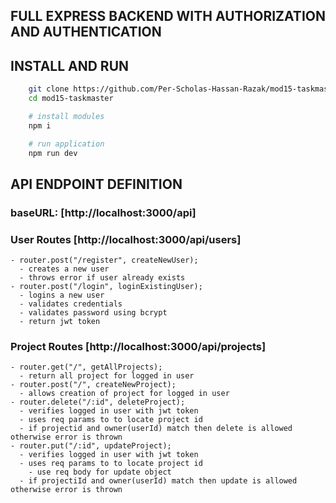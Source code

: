 ## FULL EXPRESS BACKEND WITH AUTHORIZATION AND AUTHENTICATION

## INSTALL AND RUN

```bash
    git clone https://github.com/Per-Scholas-Hassan-Razak/mod15-taskmaster.git
    cd mod15-taskmaster

    # install modules
    npm i

    # run application
    npm run dev
```

## API ENDPOINT DEFINITION 

### baseURL: [http://localhost:3000/api]

### User Routes [http://localhost:3000/api/users]
    - router.post("/register", createNewUser);
      - creates a new user
      - throws error if user already exists
    - router.post("/login", loginExistingUser);
      - logins a new user
      - validates credentials
      - validates password using bcrypt
      - return jwt token

### Project Routes  [http://localhost:3000/api/projects]
    - router.get("/", getAllProjects);
      - return all project for logged in user
    - router.post("/", createNewProject);
      - allows creation of project for logged in user
    - router.delete("/:id", deleteProject);
      - verifies logged in user with jwt token
      - uses req params to to locate project id
      - if projectid and owner(userId) match then delete is allowed otherwise error is thrown
    - router.put("/:id", updateProject);
      - verifies logged in user with jwt token
      - uses req params to to locate project id
        - use req body for update object
      - if projectiId and owner(userId) match then update is allowed otherwise error is thrown